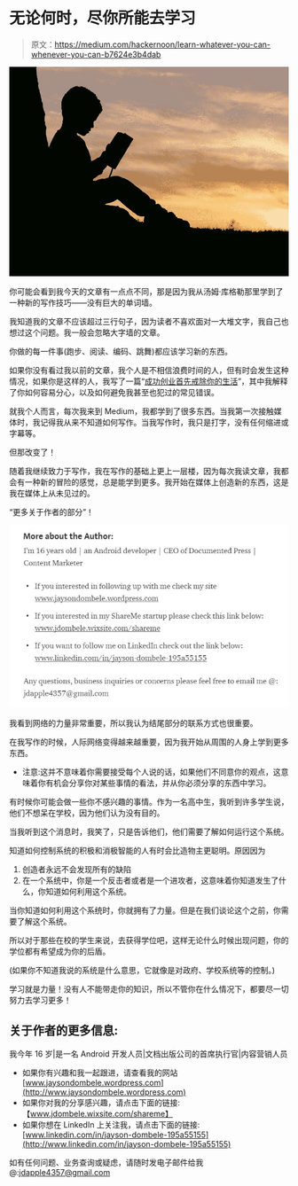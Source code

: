 # 无论何时，尽你所能去学习

> 原文：<https://medium.com/hackernoon/learn-whatever-you-can-whenever-you-can-b7624e3b4dab>

![](img/3163608173f7e3f2af7221b22b6f200e.png)

你可能会看到我今天的文章有一点点不同，那是因为我从汤姆·库格勒那里学到了一种新的写作技巧——没有巨大的单词墙。

我知道我的文章不应该超过三行句子，因为读者不喜欢面对一大堆文字，我自己也想过这个问题。我一般会忽略大字墙的文章。

你做的每一件事(跑步、阅读、编码、跳舞)都应该学习新的东西。

如果你没有看过我以前的文章，我个人是不相信浪费时间的人，但有时会发生这种情况，如果你是这样的人，我写了一篇“[成功创业首先戒除你的生活](/swlh/detox-your-life-for-a-brighter-startup-701e98a9650c)”，其中我解释了你如何容易分心，以及如何避免我甚至也犯过的常见错误。

就我个人而言，每次我来到 Medium，我都学到了很多东西。当我第一次接触媒体时，我记得我从来不知道如何写作。当我写作时，我只是打字，没有任何缩进或字幕等。

但那改变了！

随着我继续致力于写作，我在写作的基础上更上一层楼，因为每次我读文章，我都会有一种新的冒险的感觉，总是能学到更多。我开始在媒体上创造新的东西，这是我在媒体上从未见过的。

“更多关于作者的部分”！

![](img/b6a77688b26b55b718eef75802862846.png)

我看到网络的力量非常重要，所以我认为结尾部分的联系方式也很重要。

在我写作的时候，人际网络变得越来越重要，因为我开始从周围的人身上学到更多东西。

*   注意:这并不意味着你需要接受每个人说的话，如果他们不同意你的观点，这意味着你有机会分享你对某些事情的看法，并从你必须分享的东西中学习。

有时候你可能会做一些你不感兴趣的事情。作为一名高中生，我听到许多学生说，他们不想呆在学校，因为他们认为没有目的。

当我听到这个消息时，我笑了，只是告诉他们，他们需要了解如何运行这个系统。

知道如何控制系统的积极和消极智能的人有时会比造物主更聪明。原因因为

1.  创造者永远不会发现所有的缺陷
2.  在一个系统中，你是一个反击者或者是一个进攻者，这意味着你知道发生了什么，你知道如何利用这个系统。

当你知道如何利用这个系统时，你就拥有了力量。但是在我们谈论这个之前，你需要了解这个系统。

所以对于那些在校的学生来说，去获得学位吧，这样无论什么时候出现问题，你的学位都有希望成为你的后盾。

(如果你不知道我说的系统是什么意思，它就像是对政府、学校系统等的控制。)

学习就是力量！没有人不能带走你的知识，所以不管你在什么情况下，都要尽一切努力去学习更多！

## 关于作者的更多信息:

我今年 16 岁|是一名 Android 开发人员|文档出版公司的首席执行官|内容营销人员

*   如果你有兴趣和我一起跟进，请查看我的网站[www.jaysondombele.wordpress.com](http://www.jaysondombele.wordpress.com)
*   如果你对我的分享感兴趣，请点击下面的链接:【www.jdombele.wixsite.com/shareme】
*   如果你想在 LinkedIn 上关注我，请点击下面的链接:[www.linkedin.com/in/jayson-dombele-195a55155](http://www.linkedin.com/in/jayson-dombele-195a55155)

如有任何问题、业务查询或疑虑，请随时发电子邮件给我@:jdapple4357@gmail.com